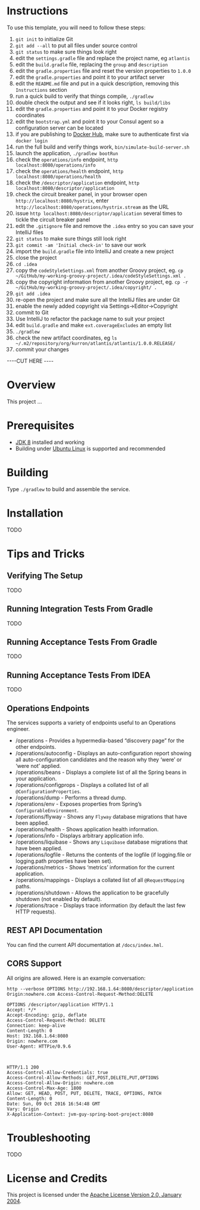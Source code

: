 # Instructions
To use this template, you will need to follow these steps:

1. `git init` to initialize Git
1. `git add --all` to put all files under source control
1. `git status` to make sure things look right
1. edit the `settings.gradle` file and replace the project name, eg `atlantis`
1. edit the `build.gradle` file, replacing the `group` and `description`
1. edit the `gradle.properties` file and reset the version properties to `1.0.0`
1. edit the `gradle.properties` and point it to your artifact server
1. edit the `README.md` file and put in a quick description, removing this `Instructions` section
1. run a quick build to verify that things compile, `./gradlew`
1. double check the output and see if it looks right, `ls build/libs`
1. edit the `gradle.properties` and point it to your Docker registry coordinates
1. edit the `bootstrap.yml` and point it to your Consul agent so a configuration server can be located
1. if you are publishing to [Docker Hub](), make sure to authenticate first via `docker login`
1. run the full build and verify things work, `bin/simulate-build-server.sh`
1. launch the application, `./gradlew bootRun`
1. check the `operations/info` endpoint, `http localhost:8080/operations/info`
1. check the `operations/health` endpoint, `http localhost:8080/operations/health`
1. check the `/descriptor/application` endpoint, `http localhost:8080/descriptor/application`
1. check the circuit breaker panel, in your browser open `http://localhost:8080/hystrix`, enter `http://localhost:8080/operations/hystrix.stream` as the URL
1. issue `http localhost:8080/descriptor/application` several times to tickle the circuit breaker panel
1. edit the `.gitignore` file and remove the `.idea` entry so you can save your IntelliJ files
1. `git status` to make sure things still look right
1. `git commit -am 'Initial check-in'` to save our work
1. import the `build.gradle` file into IntelliJ and create a new project
1. close the project
1. `cd .idea`
1. copy the `codeStyleSettings.xml` from another Groovy project, eg. `cp ~/GitHub/my-working-groovy-project/.idea/codeStyleSettings.xml .`
1. copy the copyright information from another Groovy project, eg. `cp -r ~/GitHub/my-working-groovy-project/.idea/copyright/ .`
1. `git add .idea`
1. re-open the project and make sure all the IntelliJ files are under Git
1. enable the newly added copyright via Settings->Editor->Copyright
1. commit to Git
1. Use IntelliJ to refactor the package name to suit your project
1. edit `build.gradle` and make `ext.coverageExcludes` an empty list 
1. `./gradlew`
1. check the new artifact coordinates, eg `ls ~/.m2/repository/org/kurron/atlantis/atlantis/1.0.0.RELEASE/`
1. commit your changes

----CUT HERE ----

# Overview
This project ...

# Prerequisites
* [JDK 8](http://www.oracle.com/technetwork/java/index.html) installed and working
* Building under [Ubuntu Linux](http://www.ubuntu.com/) is supported and recommended 

# Building
Type `./gradlew` to build and assemble the service.

# Installation
TODO

# Tips and Tricks

## Verifying The Setup
TODO

## Running Integration Tests From Gradle
TODO

## Running Acceptance Tests From Gradle
TODO

## Running Acceptance Tests From IDEA
TODO

## Operations Endpoints
The services supports a variety of endpoints useful to an Operations engineer.

* /operations - Provides a hypermedia-based “discovery page” for the other endpoints.
* /operations/autoconfig - Displays an auto-configuration report showing all auto-configuration candidates and the reason why they ‘were’ or ‘were not’ applied.
* /operations/beans - Displays a complete list of all the Spring beans in your application.
* /operations/configprops - Displays a collated list of all `@ConfigurationProperties`.
* /operations/dump - Performs a thread dump.
* /operations/env - Exposes properties from Spring’s `ConfigurableEnvironment`.
* /operations/flyway - Shows any `Flyway` database migrations that have been applied.
* /operations/health - Shows application health information.
* /operations/info - Displays arbitrary application info.
* /operations/liquibase - Shows any `Liquibase` database migrations that have been applied.
* /operations/logfile - Returns the contents of the logfile (if logging.file or logging.path properties have been set).
* /operations/metrics - Shows ‘metrics’ information for the current application.
* /operations/mappings - Displays a collated list of all `@RequestMapping` paths.
* /operations/shutdown - Allows the application to be gracefully shutdown (not enabled by default).
* /operations/trace - Displays trace information (by default the last few HTTP requests).

## REST API Documentation
You can find the current API documentation at `/docs/index.hml`.

## CORS Support
All origins are allowed.  Here is an example conversation:

```
http --verbose OPTIONS http://192.168.1.64:8080/descriptor/application Origin:nowhere.com Access-Control-Request-Method:DELETE

OPTIONS /descriptor/application HTTP/1.1
Accept: */*
Accept-Encoding: gzip, deflate
Access-Control-Request-Method: DELETE
Connection: keep-alive
Content-Length: 0
Host: 192.168.1.64:8080
Origin: nowhere.com
User-Agent: HTTPie/0.9.6



HTTP/1.1 200
Access-Control-Allow-Credentials: true
Access-Control-Allow-Methods: GET,POST,DELETE,PUT,OPTIONS
Access-Control-Allow-Origin: nowhere.com
Access-Control-Max-Age: 1800
Allow: GET, HEAD, POST, PUT, DELETE, TRACE, OPTIONS, PATCH
Content-Length: 0
Date: Sun, 09 Oct 2016 16:54:48 GMT
Vary: Origin
X-Application-Context: jvm-guy-spring-boot-project:8080
```

# Troubleshooting

TODO

# License and Credits
This project is licensed under the [Apache License Version 2.0, January 2004](http://www.apache.org/licenses/).

